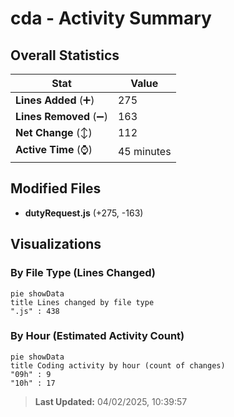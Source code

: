 # cda - Activity Summary 

## Overall Statistics

| Stat                   | Value                                                             |
| ---------------------- | ----------------------------------------------------------------- |
| **Lines Added** (➕)   | 275                                          |
| **Lines Removed** (➖) | 163                                        |
| **Net Change** (↕)    | 112                |
| **Active Time** (⌚)   | 45 minutes |


## Modified Files
- **dutyRequest.js** (+275, -163)

## Visualizations

### By File Type (Lines Changed)

```mermaid
pie showData
title Lines changed by file type
".js" : 438
```

### By Hour (Estimated Activity Count)

```mermaid
pie showData
title Coding activity by hour (count of changes)
"09h" : 9
"10h" : 17
```


> **Last Updated:** 04/02/2025, 10:39:57